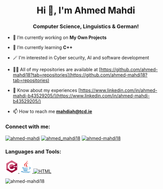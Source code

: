 <h1 align="center">Hi 👋, I'm Ahmed Mahdi</h1>
<h3 align="center"> Computer Science, Linguistics & German! </h3>

- 🔭 I’m currently working on **My Own Projects**

- 🌱 I’m currently learning **C++**

- 🪄 I'm interested in Cyber security, AI and software development

- 👨‍💻 All of my repositories are available at [https://github.com/ahmed-mahdi18?tab=repositories](https://github.com/ahmed-mahdi18?tab=repositories)

- 📄 Know about my experiences [https://www.linkedin.com/in/ahmed-mahdi-b43529205/](https://www.linkedin.com/in/ahmed-mahdi-b43529205/)

- 📫 How to reach me **mahdiah@tcd.ie**

<h3 align="left">Connect with me:</h3>
<p align="left">
<a href="https://www.linkedin.com/in/ahmed-mahdi-b43529205/" target="blank"><img align="center" src="https://raw.githubusercontent.com/rahuldkjain/github-profile-readme-generator/master/src/images/icons/Social/linked-in-alt.svg" alt="ahmed-mahdi" height="30" width="40" /></a>
<a href="https://www.instagram.com/ahmed_mahdi18/" target="blank"><img align="center" src="https://raw.githubusercontent.com/rahuldkjain/github-profile-readme-generator/master/src/images/icons/Social/instagram.svg" alt="ahmed_mahdi18" height="30" width="40" /></a>
  <a href="https://github.com/ahmed-mahdi18" target="blank"><img align="center" src="https://raw.githubusercontent.com/rahuldkjain/github-profile-readme-generator/master/src/images/icons/Social/github.svg" alt="ahmed-mahdi18" height="30" width="40" /></a>
</p>

<h3 align="left">Languages and Tools:</h3>
<p align="left"> <a href="https://www.w3schools.com/cpp/" target="_blank" rel="noreferrer"> <img src="https://raw.githubusercontent.com/devicons/devicon/master/icons/cplusplus/cplusplus-original.svg" alt="cplusplus" width="40" height="40"/> </a> <a href="https://www.java.com" target="_blank" rel="noreferrer"> <img src="https://raw.githubusercontent.com/devicons/devicon/master/icons/java/java-original.svg" alt="java" width="40" height="40"/> </a> <a href="https://www.photoshop.com/en" target="_blank" rel="noreferrer"> <a href="https://developer.mozilla.org/en-US/docs/Web/HTML" target="_blank" rel="noreferrer"> <img src="https://raw.githubusercontent.com/devicons/devicon/master/icons/HTML/HTML-original.svg" alt="HTML" width="40" height="40"/> </a> <a href="https://www.photoshop.com/en" target="_blank" rel="noreferrer"> 


<p><img align="left" src="https://github-readme-stats.vercel.app/api/top-langs/?username=ahmed-mahdi18&layout=compact" alt="ahmed-mahdi18" /></p>










